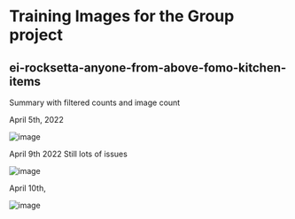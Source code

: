
# Training Images for the Group project

## ei-rocksetta-anyone-from-above-fomo-kitchen-items

Summary with filtered counts and image count

April 5th, 2022

![image](https://user-images.githubusercontent.com/5605614/162357368-9951f1af-63b2-4fd7-9a3f-64d6987cae86.png)


April 9th 2022
Still lots of issues

![image](https://user-images.githubusercontent.com/5605614/162601747-b26f16d2-d9a3-4e98-9f9a-ab498d2946ad.png)




April 10th, 

![image](https://user-images.githubusercontent.com/5605614/162631529-7d7f843d-bccb-448f-bd86-2cd0dc2ee314.png)


